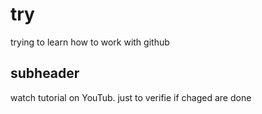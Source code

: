 # try
trying to learn how to work with github

## subheader

watch tutorial on YouTub.
just to verifie if chaged are done

